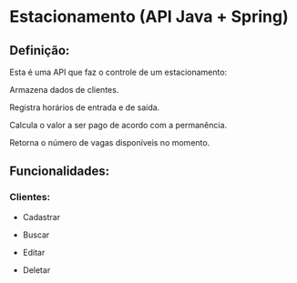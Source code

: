 # Estacionamento (API Java + Spring)

## Definição:
Esta é uma API que faz o controle de um estacionamento: 
<p>Armazena dados de clientes. 
<p>Registra horários de entrada e de saída.
<p>Calcula o valor a ser pago de acordo com a permanência.
<p>Retorna o número de vagas disponíveis no momento.

## Funcionalidades:
### Clientes:
* Cadastrar

* Buscar

* Editar

* Deletar



